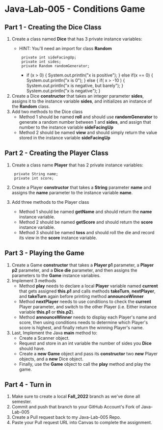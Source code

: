 # Java-Lab-005 - Conditions Game

## Part 1 - Creating the Dice Class
1. Create a class named **Dice** that has 3 private instance variables:
    * HINT: You'll need an import for class **Random**

           private int sideFacingUp;
           private int sides;
           private Random randomGenerator;
      * if (x > 0) {
         System.out.println("x is positive");
      } else if(x == 0) {
        System.out.println("x is 0");
      } else {
          if( x > -10 ) {
             System.out.println("x is negative, but barely");
         }
         System.out.println("x is negative");
      }
2. Create a Dice **constructor** that takes an integer parameter **sides**, assigns it to the instance variable **sides**, and initializes an instance of the **Random** class.
3. Add two methods to the Dice class
    * Method 1 should be named **roll** and should use **randomGenerator** to generate a random number between 1 and **sides**, and assign that number to the instance variable **sideFacingUp**
    * Method 2 should be named **view** and should simply return the value stored in the instance variable **sideFacingUp**

## Part 2 - Creating the Player Class
1. Create a class name **Player** that has 2 private instance variables:

        private String name;
        private int score;
2. Create a Player **constructor** that takes a **String** parameter **name** and assigns the **name** parameter to the instance variable **name**.
3. Add three methods to the Player class
    * Method 1 should be named **getName** and should return the **name** instance variable.
    * Method 2 should be named **getScore** and should return the **score** instance variable.
    * Method 3 should be named **toss** and should roll the die and record its view in the **score** instance variable.

## Part 3 - Playing the Game
1. Create a Game **constructor** that takes a **Player p1** parameter, a **Player p2** parameter, and a **Dice die** parameter, and then assigns the parameters to the **Game** instance variables.
2. Implement 3 methods
    * Method **play** needs to declare a local **Player** variable named **current** that gets assigned **this.p1** and calls methods **takeTurn**, **nextPlayer**, and **takeTurn** again before printing method **announceWinner**
    * Method **nextPlayer** needs to use conditions to check the **current** Player parameter, and switch to the other Player (i.e. Either instance variable **this.p1** or **this.p2**).
    * Method **announceWinner** needs to display each Player's name and score, then using conditions needs to determine which Player's score is highest, and finally return the winning Player's name.
3. Last, Implement the Java **main** method to:
    * Create a Scanner object.
    * Request and store in an int variable the number of sides you **Dice** should have.
    * Create a **new** **Game** object and pass its **constructor** two **new** Player objects, and a **new** Dice object.
    * Finally, use the **Game** object to call the **play** method and play the game.

## Part 4 - Turn in
1. Make sure to create a local **Fall_2022** branch as we've done all semester.
2. Commit and push that branch to your GitHub Account's Fork of Java-Lab-005
3. Create a Pull request back to my Java-Lab-005 Repo.
4. Paste your Pull request URL into Canvas to complete the assignment.